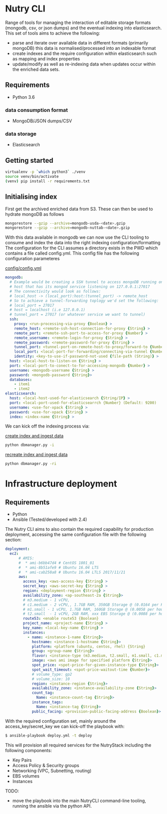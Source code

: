 # Nutry CLI
Range of tools for managing the interaction of editable storage formats (mongodb, csv, or json dumps) and the eventual
indexing into elasticsearch. This set of tools aims to achieve
the following:
* parse and iterate over available data in different formats (primarily mongoDB)
  this data is normalised/processed into an indexable format
* create indexes and the require configuration within elasticsearch such as mapping and index
  properties
* update/modify as well as re-indexing data when updates occur within the
  enriched data sets.


## Requirements
* Python 3.6
### data consumption format
* MongoDB/JSON dumps/CSV
### data storage
* Elasticsearch


## Getting started
```bash
virtualenv -p `which python3` ./venv
source venv/bin/activate
(venv) pip install -r requirements.txt

```
## Initialising index
First get the archived enriched data from S3. These can then be used to
hydrate mongoDB as follows
```bash
mongorestore --gzip --archive=mongodb-usda-<date>.gzip
mongorestore --gzip --archive=mongodb-nuttab-<date>.gzip
```
With this data available in mongodb we can now use the CLI tooling to consume and index
the data into the right indexing configuration/formatting
The configuration for the CLI assumes a directory exists in the PWD which contains
a file called config.yml. This config file has the following configuration
parameteres

<u>config/config.yml</u>
```yaml
mongodb:
  # Example would be creating a SSH tunnel to access mongoDB running on a remote
  # host that has its mongod service listening on 127.0.0.1:27017
  # The connectivity would look as follows:
  # local_host -> (local_port):host:(tunnel_port) -> remote_host
  # So to achieve a tunnel-forwarding toplogy we'd set the following:
  # local_port = 27017
  # host = localhost (i.e 127.0.0.1)
  # tunnel_port = 27017 (or whatever service we want to tunnel)
  ssh:
    proxy: <run-processing-via-proxy {Boolean} >
    remote_host: <remote-ssh-host-connection-for-proxy {String} >
    remote_port: <remote-ssh-port-to-access-for-proxy {Number} >
    remote_username: <remote-login-for-proxy {String} >
    remote_password: <remote-password-for-proxy {String} >
    tunnel_port: <tunnel-port-on-remote-host-to-proxy/forward-to {Number} >
    local_port: <local-port-for-forwarding/connecting-via-tunnel {Number} >
    identity: <key-to-use-if-password-not-used {file-path (String)} >
  host: <local-host-to-listen-on {String} >
  port: <local-port-to-conect-to-for-accessing-mongodb {Number} >
  username: <mongodb-username {String} >
  password: <mongodb-password {String}>
  databases:
    - item1
    - item2
elasticsearch:
  host: <local-host-used-for-elasticsearch {String/IP} >
  port: <local-port-used-for-elasticsearrch {Number} (Default: 9200)
  username: <use-for-xpack {String} >
  password: <use-for-xpack {String} >
  index: <index-name {String} >
```

We can kick off the indexing process via:

<u>create index and ingest data</u>
```bash
python dbmanager.py -i
```
<u>recreate index and ingest data</u>
```bash
python dbmanager.py -ri
```

# Infrastructure deployment
## Requirements
* Python
* Ansible (Tested/developed with 2.4)

The Nutry CLI aims to also contain the required capability for production deployment, accessing the same configuration file with the following section:
```yaml
deployment:
  ec2:
      # AMIS:
      #  * ami-b6bb47d4 # CentOS 1801_01
      #  * ami-8b51afe9 # Ubuntu 16.04 LTS
      #  * ami-cab258a8 # Ubuntu 16.04 LTLS 2017/11/21
      aws:
        access_key: <aws-access-key {String} >
        secret_key: <aws-secret-key {String} >
        region: <deployment-region {String} >
        availability_zone: <ap-southeast-2a {String}>
        # m3.medium - 1 vCPU,
        # c1.medium - 2 vCPU,, 1.7GB RAM, 350GB Storage @ (0.0164 per Hour * 24 * 365 / 13) = $11.05 per month
        # m1.small - 1 vCPU, 1.7GB RAM, 160GB Storage @ (0.0058 per hour * 24 * 365 / 13) = $3.905 per month
        # t2.small  - 1 vCPU, 2GB RAM, xxx EBS Storage @ (0.0088 per hour * 24 * 30) = $5.92 per month
        route53: <enable route53 {Boolean}
        project_name: <project-name {String} >
        key_name: <local-key-name {String} >
        instances:
          - name: <instance-1-name {String}>
            hostname: <instance-1-hostname {String}>
            platform: <platform (ubuntu, centos, rhel) {String}
            group: <group-name {String}>
            flavor: <instance-type (m3.medium, t2.small, m1.small, c1.medium etc) {String}
            image: <aws ami image for specified platform {String}>
            spot_price: <spot-price-for-given-instance-type {String}>
            spot_wait_timeout: <spot-price-waitout-time {Number}>
            # volume_type: gp2
            # volume_size: 10
            region: <instance-region {String}>
            availability_zone: <instance-availability-zone {String}>
            count_tag:
              Name: <instance-count-tag {String}>
            instance_tags:
              Name: <instance-tag {String}>
            public_facing: <provision-public-facing-address {Boolean}>
```
With the required configuration set, mainly around the access_key/secret_key we can kick-off the playbook with:
```sh
$ ansible-playbook deploy.yml -t deploy
```
This will provision all required services for the NutryStack including the following components:
* Key Pairs
* Access Policy & Security groups
* Networking (VPC, Subnetting, routing)
* EBS volumes
* Instances

TODO:
* move the playbook into the main NutryCLI command-line tooling, running the ansible via the python API.
